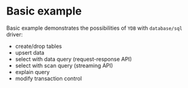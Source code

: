 # Basic example

Basic example demonstrates the possibilities of `YDB` with `database/sql` driver:
 - create/drop tables
 - upsert data
 - select with data query (request-response API)
 - select with scan query (streaming API)
 - explain query
 - modify transaction control
 